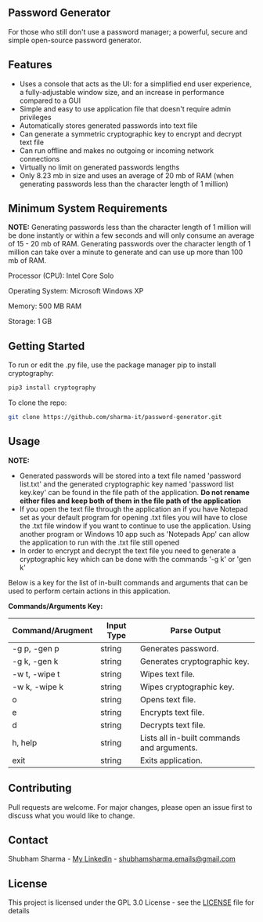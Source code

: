 ## Password Generator

For those who still don't use a password manager; a powerful, secure and simple open-source password generator.

## Features
- Uses a console that acts as the UI: for a simplified end user experience, a fully-adjustable window size, and an increase in performance compared to a GUI
- Simple and easy to use application file that doesn't require admin privileges
- Automatically stores generated passwords into text file
- Can generate a symmetric cryptographic key to encrypt and decrypt text file
- Can run offline and makes no outgoing or incoming network connections
- Virtually no limit on generated passwords lengths
- Only 8.23 mb in size and uses an average of 20 mb of RAM (when generating passwords less than the character length of 1 million)

## Minimum System Requirements

**NOTE:** Generating passwords less than the character length of 1 million will be done instantly or within a few seconds and will only consume an average of 15 - 20 mb of RAM. Generating passwords over the character length of 1 million can take over a minute to generate and can use up more than 100 mb of RAM.

Processor (CPU): Intel Core Solo

Operating System: Microsoft Windows XP

Memory: 500 MB RAM

Storage: 1 GB

## Getting Started

To run or edit the .py file, use the package manager pip to install cryptography:
```sh
pip3 install cryptography
```
To clone the repo:
```sh
git clone https://github.com/sharma-it/password-generator.git
```

## Usage

**NOTE:**

- Generated passwords will be stored into a text file named 'password list.txt' and the generated cryptographic key named 'password list key.key' can be found in the file path of the application. **Do not rename either files and keep both of them in the file path of the application**
- If you open the text file through the application an if you have Notepad set as your default program for opening .txt files you will have to close the .txt file window if you want to continue to use the application. Using another program or Windows 10 app such as 'Notepads App' can allow the application to run with the .txt file still opened
- In order to encrypt and decrypt the text file you need to generate a cryptographic key which can be done with the commands '-g k' or 'gen k'

Below is a key for the list of in-built commands and arguments that can be used to perform certain actions in this application.

**Commands/Arguments Key:**

| Command/Arugment | Input Type | Parse Output |
| ----------------- | ---------- | ----------- |
| -g p, -gen p |	string | Generates password. |
| -g k, -gen k |	string | Generates cryptographic key. |
| -w t, -wipe t |	string | Wipes text file. |
| -w k, -wipe k |	string | Wipes cryptographic key. |
| o |	string | Opens text file. |
| e |	string | Encrypts text file. |
| d |	string | Decrypts text file. |
| h, help |	string | Lists all in-built commands and arguments. |
| exit |	string | Exits application. |

## Contributing

Pull requests are welcome. For major changes, please open an issue first to discuss what you would like to change.

## Contact

Shubham Sharma - [My LinkedIn](https://www.linkedin.com/in/ssjuniorit/) - shubhamsharma.emails@gmail.com

## License

This project is licensed under the GPL 3.0 License - see the [LICENSE](LICENCE) file for details

